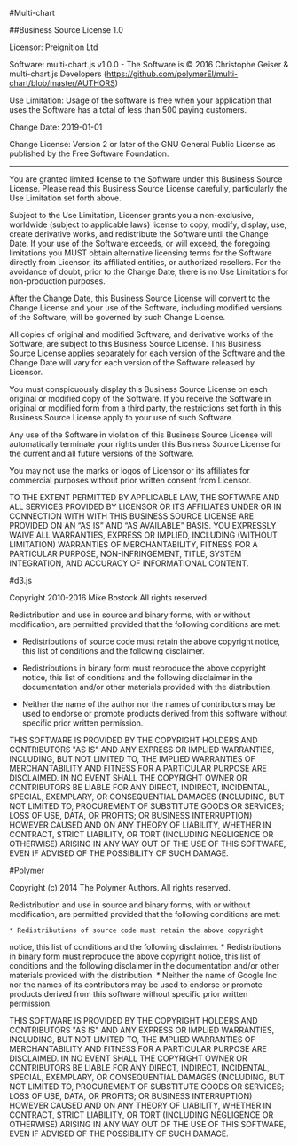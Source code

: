 #Multi-chart

##Business Source License 1.0

Licensor:  Preignition Ltd

Software: multi-chart.js v1.0.0  - The Software is © 2016 Christophe Geiser & multi-chart.js Developers (https://github.com/polymerEl/multi-chart/blob/master/AUTHORS)

Use Limitation: Usage of the software is free when your application that uses the Software has a total of less than 500 paying customers.

Change Date: 2019-01-01

Change License:  Version 2 or later of the GNU General Public License as published by the Free Software Foundation.

____________________________________________

You are granted limited license to the Software under this Business Source License.  Please read this Business Source License carefully, particularly the Use Limitation set forth above.  

Subject to the Use Limitation, Licensor grants you a non-exclusive, worldwide (subject to applicable laws) license to copy, modify, display, use, create derivative works, and redistribute the Software until the Change Date. If your use of the Software exceeds, or will exceed, the foregoing limitations you MUST obtain alternative licensing terms for the Software directly from Licensor, its affiliated entities, or authorized resellers.  For the avoidance of doubt, prior to the Change Date, there is no Use Limitations for non-production purposes.

After the Change Date, this Business Source License will convert to the Change License and your use of the Software, including modified versions of the Software, will be governed by such Change License.

All copies of original and modified Software, and derivative works of the Software, are subject to this Business Source License.   This Business Source License applies separately for each version of the Software and the Change Date will vary for each version of the Software released by Licensor.

You must conspicuously display this Business Source License on each original or modified copy of the Software. If you receive the Software in original or modified form from a third party, the restrictions set forth in this Business Source License apply to your use of such Software.

Any use of the Software in violation of this Business Source License will automatically terminate your rights under this Business Source License for the current and all future versions of the Software.

You may not use the marks or logos of Licensor or its affiliates for commercial purposes without prior written consent from Licensor.

TO THE EXTENT PERMITTED BY APPLICABLE LAW, THE SOFTWARE AND ALL SERVICES PROVIDED BY LICENSOR OR ITS AFFILIATES UNDER OR IN CONNECTION WITH WITH THIS BUSINESS SOURCE LICENSE ARE PROVIDED ON AN “AS IS” AND “AS AVAILABLE” BASIS. YOU EXPRESSLY WAIVE ALL WARRANTIES, EXPRESS OR IMPLIED, INCLUDING (WITHOUT LIMITATION) WARRANTIES OF MERCHANTABILITY, FITNESS FOR A PARTICULAR PURPOSE, NON-INFRINGEMENT, TITLE, SYSTEM INTEGRATION, AND ACCURACY OF INFORMATIONAL CONTENT.


#d3.js

Copyright 2010-2016 Mike Bostock
All rights reserved.

Redistribution and use in source and binary forms, with or without modification,
are permitted provided that the following conditions are met:

* Redistributions of source code must retain the above copyright notice, this
  list of conditions and the following disclaimer.

* Redistributions in binary form must reproduce the above copyright notice,
  this list of conditions and the following disclaimer in the documentation
  and/or other materials provided with the distribution.

* Neither the name of the author nor the names of contributors may be used to
  endorse or promote products derived from this software without specific prior
  written permission.

THIS SOFTWARE IS PROVIDED BY THE COPYRIGHT HOLDERS AND CONTRIBUTORS "AS IS" AND
ANY EXPRESS OR IMPLIED WARRANTIES, INCLUDING, BUT NOT LIMITED TO, THE IMPLIED
WARRANTIES OF MERCHANTABILITY AND FITNESS FOR A PARTICULAR PURPOSE ARE
DISCLAIMED. IN NO EVENT SHALL THE COPYRIGHT OWNER OR CONTRIBUTORS BE LIABLE FOR
ANY DIRECT, INDIRECT, INCIDENTAL, SPECIAL, EXEMPLARY, OR CONSEQUENTIAL DAMAGES
(INCLUDING, BUT NOT LIMITED TO, PROCUREMENT OF SUBSTITUTE GOODS OR SERVICES;
LOSS OF USE, DATA, OR PROFITS; OR BUSINESS INTERRUPTION) HOWEVER CAUSED AND ON
ANY THEORY OF LIABILITY, WHETHER IN CONTRACT, STRICT LIABILITY, OR TORT
(INCLUDING NEGLIGENCE OR OTHERWISE) ARISING IN ANY WAY OUT OF THE USE OF THIS
SOFTWARE, EVEN IF ADVISED OF THE POSSIBILITY OF SUCH DAMAGE.

#Polymer

Copyright (c) 2014 The Polymer Authors. All rights reserved.

Redistribution and use in source and binary forms, with or without
modification, are permitted provided that the following conditions are
met:

    * Redistributions of source code must retain the above copyright
 notice, this list of conditions and the following disclaimer.
    * Redistributions in binary form must reproduce the above
 copyright notice, this list of conditions and the following disclaimer
 in the documentation and/or other materials provided with the
 distribution.
    * Neither the name of Google Inc. nor the names of its
 contributors may be used to endorse or promote products derived from
 this software without specific prior written permission.

THIS SOFTWARE IS PROVIDED BY THE COPYRIGHT HOLDERS AND CONTRIBUTORS
"AS IS" AND ANY EXPRESS OR IMPLIED WARRANTIES, INCLUDING, BUT NOT
LIMITED TO, THE IMPLIED WARRANTIES OF MERCHANTABILITY AND FITNESS FOR
A PARTICULAR PURPOSE ARE DISCLAIMED. IN NO EVENT SHALL THE COPYRIGHT
OWNER OR CONTRIBUTORS BE LIABLE FOR ANY DIRECT, INDIRECT, INCIDENTAL,
SPECIAL, EXEMPLARY, OR CONSEQUENTIAL DAMAGES (INCLUDING, BUT NOT
LIMITED TO, PROCUREMENT OF SUBSTITUTE GOODS OR SERVICES; LOSS OF USE,
DATA, OR PROFITS; OR BUSINESS INTERRUPTION) HOWEVER CAUSED AND ON ANY
THEORY OF LIABILITY, WHETHER IN CONTRACT, STRICT LIABILITY, OR TORT
(INCLUDING NEGLIGENCE OR OTHERWISE) ARISING IN ANY WAY OUT OF THE USE
OF THIS SOFTWARE, EVEN IF ADVISED OF THE POSSIBILITY OF SUCH DAMAGE.